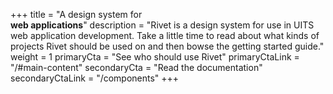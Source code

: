 +++
title = "A design system for <br>**web applications**"
description = "Rivet is a design system for use in UITS web application development. Take a little time to read about what kinds of projects Rivet should be used on and then bowse the getting started guide."
weight = 1
primaryCta = "See who should use Rivet"
primaryCtaLink = "/#main-content"
secondaryCta = "Read the documentation"
secondaryCtaLink = "/components"
+++

